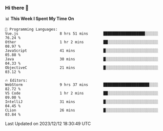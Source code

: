 ### Hi there 👋

<!--
**asdf12303116/asdf12303116** is a ✨ _special_ ✨ repository because its `README.md` (this file) appears on your GitHub profile.

Here are some ideas to get you started:

- 🔭 I’m currently working on ...
- 🌱 I’m currently learning ...
- 👯 I’m looking to collaborate on ...
- 🤔 I’m looking for help with ...
- 💬 Ask me about ...
- 📫 How to reach me: ...
- 😄 Pronouns: ...
- ⚡ Fun fact: ...
-->

<!--START_SECTION:waka-->
📊 **This Week I Spent My Time On** 

```text
💬 Programming Languages: 
Vue.js                   8 hrs 51 mins       ███████████████████░░░░░░   76.24 % 
Other                    1 hr 2 mins         ██░░░░░░░░░░░░░░░░░░░░░░░   08.97 % 
JavaScript               41 mins             █░░░░░░░░░░░░░░░░░░░░░░░░   05.88 % 
Java                     30 mins             █░░░░░░░░░░░░░░░░░░░░░░░░   04.33 % 
ObjectiveC               21 mins             █░░░░░░░░░░░░░░░░░░░░░░░░   03.12 % 

🔥 Editors: 
WebStorm                 9 hrs 37 mins       █████████████████████░░░░   82.72 % 
VS Code                  1 hr 2 mins         ██░░░░░░░░░░░░░░░░░░░░░░░   09.00 % 
IntelliJ                 31 mins             █░░░░░░░░░░░░░░░░░░░░░░░░   04.45 % 
CLion                    26 mins             █░░░░░░░░░░░░░░░░░░░░░░░░   03.84 % 
```


 Last Updated on 2023/12/12 18:30:49 UTC
<!--END_SECTION:waka-->
